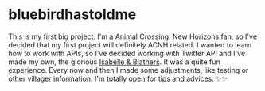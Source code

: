 # bluebirdhastoldme
This is my first big project. I'm a Animal Crossing: New Horizons fan, so I've decided that my first project will definitely ACNH related. I wanted to learn how to work with APIs, so I've decided working with Twitter API and I've made my own, the glorious <a href="https://github.com/anamartins/isablath">Isabelle & Blathers</a>. It was a quite fun experience. Every now and then I made some adjustments, like testing or other villager information. I'm totally open for tips and advices. ✨✨
